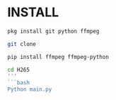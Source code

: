 # INSTALL
```bash
pkg install git python ffmpeg
```
```bash
git clone
```
```bash
pip install ffmpeg ffmpeg-python
```
```bash
cd H265
'''
```bash
Python main.py
```
